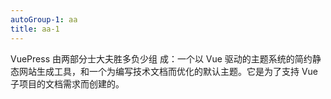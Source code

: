 ```yaml
---
autoGroup-1: aa
title: aa-1
---
```


VuePress 由两部分士大夫胜多负少组  成：一个以 Vue 驱动的主题系统的简约静态网站生成工具，和一个为编写技术文档而优化的默认主题。它是为了支持 Vue 子项目的文档需求而创建的。